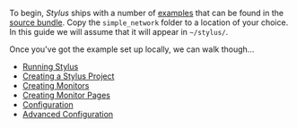 To begin, *Stylus* ships with a number of [examples](../configuration/general-tips.md) that can be found in the [source bundle](https://github.com/mmastrac/stylus/archive/master.zip). Copy the `simple_network` folder to a location of your choice. In this guide we will assume that it will appear in `~/stylus/`.

Once you've got the example set up locally, we can walk though... 

* [Running Stylus](running.md)
* [Creating a Stylus Project](creating-project.md)
* [Creating Monitors](creating-monitors.md)
* [Creating Monitor Pages](creating-pages.md)
* [Configuration](../configuration/server/README.md)
* [Advanced Configuration](../configuration/advanced.md)
